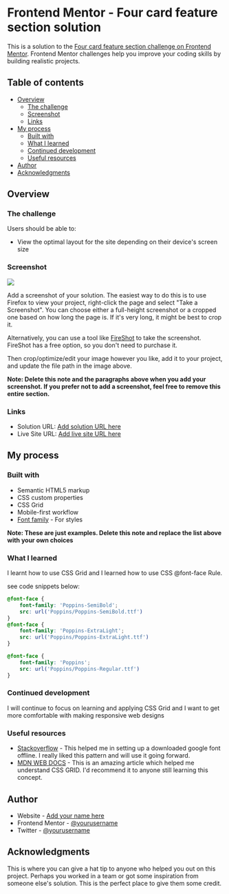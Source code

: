 # Frontend Mentor - Four card feature section solution

This is a solution to the [Four card feature section challenge on Frontend Mentor](https://www.frontendmentor.io/challenges/four-card-feature-section-weK1eFYK). Frontend Mentor challenges help you improve your coding skills by building realistic projects. 

## Table of contents

- [Overview](#overview)
  - [The challenge](#the-challenge)
  - [Screenshot](#screenshot)
  - [Links](#links)
- [My process](#my-process)
  - [Built with](#built-with)
  - [What I learned](#what-i-learned)
  - [Continued development](#continued-development)
  - [Useful resources](#useful-resources)
- [Author](#author)
- [Acknowledgments](#acknowledgments)


## Overview

### The challenge

Users should be able to:

- View the optimal layout for the site depending on their device's screen size

### Screenshot

![](./screenshot.jpg)

Add a screenshot of your solution. The easiest way to do this is to use Firefox to view your project, right-click the page and select "Take a Screenshot". You can choose either a full-height screenshot or a cropped one based on how long the page is. If it's very long, it might be best to crop it.

Alternatively, you can use a tool like [FireShot](https://getfireshot.com/) to take the screenshot. FireShot has a free option, so you don't need to purchase it. 

Then crop/optimize/edit your image however you like, add it to your project, and update the file path in the image above.

**Note: Delete this note and the paragraphs above when you add your screenshot. If you prefer not to add a screenshot, feel free to remove this entire section.**

### Links

- Solution URL: [Add solution URL here](https://your-solution-url.com)
- Live Site URL: [Add live site URL here](https://your-live-site-url.com)

## My process

### Built with

- Semantic HTML5 markup
- CSS custom properties
- CSS Grid
- Mobile-first workflow
- [Font family](https://fonts.google.com/specimen/Poppins) - For styles

**Note: These are just examples. Delete this note and replace the list above with your own choices**

### What I learned

I learnt how to use CSS Grid and I learned how to use CSS @font-face Rule.

see code snippets below:


```css
@font-face {
    font-family: 'Poppins-SemiBold';
    src: url('Poppins/Poppins-SemiBold.ttf')
}
@font-face {
    font-family: 'Poppins-ExtraLight';
    src: url('Poppins/Poppins-ExtraLight.ttf')
}

@font-face {
    font-family: 'Poppins';
    src: url('Poppins/Poppins-Regular.ttf')
}
```



### Continued development

I will continue to focus on learning and applying CSS Grid and I want to get more comfortable with making responsive web designs



### Useful resources

- [Stackoverflow](https://stackoverflow.com/questions/15930003/downloading-a-google-font-and-setting-up-an-offline-site-that-uses-it) - This helped me in setting up a downloaded google font offline. I really liked this pattern and will use it going forward.
- [MDN WEB DOCS](https://developer.mozilla.org/en-US/docs/Web/CSS/CSS_grid_layout) - This is an amazing article which helped me understand CSS GRID. I'd recommend it to anyone still learning this concept.



## Author

- Website - [Add your name here](https://www.your-site.com)
- Frontend Mentor - [@yourusername](https://www.frontendmentor.io/profile/yourusername)
- Twitter - [@yourusername](https://www.twitter.com/yourusername)



## Acknowledgments

This is where you can give a hat tip to anyone who helped you out on this project. Perhaps you worked in a team or got some inspiration from someone else's solution. This is the perfect place to give them some credit.

